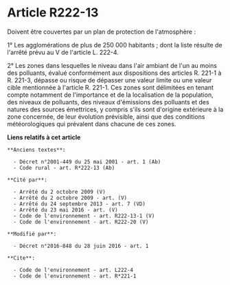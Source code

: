 # Article R222-13

Doivent être couvertes par un plan de protection de l'atmosphère : 

1° Les agglomérations de plus de 250 000 habitants ; dont la liste résulte de l'arrêté prévu au V de l'article L. 222-4.

2° Les zones dans lesquelles le niveau dans l'air ambiant de l'un au moins des polluants, évalué conformément aux
dispositions des articles R. 221-1 à R. 221-3, dépasse ou risque de dépasser une valeur limite ou une valeur cible mentionnée
à l'article R. 221-1. Ces zones sont délimitées en tenant compte notamment de l'importance et de la localisation de la
population, des niveaux de polluants, des niveaux d'émissions des polluants et des natures des sources émettrices, y compris
s'ils sont d'origine extérieure à la zone concernée, de leur évolution prévisible, ainsi que des conditions météorologiques
qui prévalent dans chacune de ces zones.

**Liens relatifs à cet article**

	**Anciens textes**:

	  - Décret n°2001-449 du 25 mai 2001 - art. 1 (Ab)
	  - Code rural - art. R*222-13 (Ab)

	**Cité par**:

	  - Arrêté du 2 octobre 2009 (V)
	  - Arrêté du 2 octobre 2009 - art. (V)
	  - Arrêté du 24 septembre 2013 - art. 7 (VD)
	  - Arrêté du 23 mai 2016 - art. (V)
	  - Code de l'environnement - art. R222-13-1 (V)
	  - Code de l'environnement - art. R222-20 (V)

	**Modifié par**:

	  - Décret n°2016-848 du 28 juin 2016 - art. 1

	**Cite**:

	  - Code de l'environnement - art. L222-4
	  - Code de l'environnement - art. R*221-1
